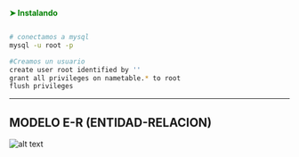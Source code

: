  __<span style="color: green;">➤ Instalando  </span>__    
```sh

# conectamos a mysql
mysql -u root -p 

#Creamos un usuario
create user root identified by ''
grant all privileges on nametable.* to root
flush privileges

``` 
<hr/>


MODELO E-R (ENTIDAD-RELACION)
------------------
![alt text](https://i.ytimg.com/vi/5dYAp88w6Uw/maxresdefault.jpg)
